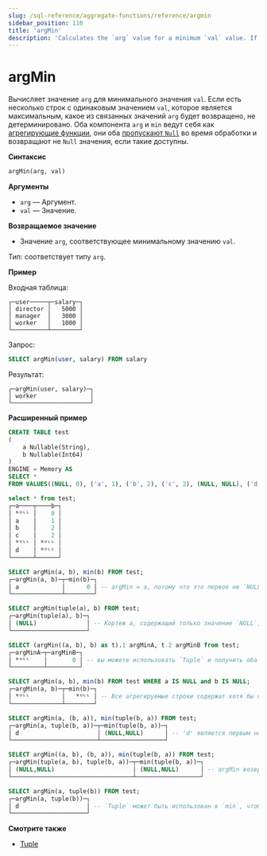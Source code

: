 ```yaml
---
slug: /sql-reference/aggregate-functions/reference/argmin
sidebar_position: 110
title: 'argMin'
description: 'Calculates the `arg` value for a minimum `val` value. If there are multiple rows with equal `val` being the maximum, which of the associated `arg` is returned is not deterministic.'
---
```



# argMin

Вычисляет значение `arg` для минимального значения `val`. Если есть несколько строк с одинаковым значением `val`, которое является максимальным, какое из связанных значений `arg` будет возвращено, не детерминировано. Оба компонента `arg` и `min` ведут себя как [агрегирующие функции](/sql-reference/aggregate-functions/index.md), они оба [пропускают `Null`](/sql-reference/aggregate-functions/index.md#null-processing) во время обработки и возвращают не `Null` значения, если такие доступны.

**Синтаксис**

``` sql
argMin(arg, val)
```

**Аргументы**

- `arg` — Аргумент.
- `val` — Значение.

**Возвращаемое значение**

- Значение `arg`, соответствующее минимальному значению `val`.

Тип: соответствует типу `arg`.

**Пример**

Входная таблица:

``` text
┌─user─────┬─salary─┐
│ director │   5000 │
│ manager  │   3000 │
│ worker   │   1000 │
└──────────┴────────┘
```

Запрос:

``` sql
SELECT argMin(user, salary) FROM salary
```

Результат:

``` text
┌─argMin(user, salary)─┐
│ worker               │
└──────────────────────┘
```

**Расширенный пример**

```sql
CREATE TABLE test
(
    a Nullable(String),
    b Nullable(Int64)
)
ENGINE = Memory AS
SELECT *
FROM VALUES((NULL, 0), ('a', 1), ('b', 2), ('c', 2), (NULL, NULL), ('d', NULL));

select * from test;
┌─a────┬────b─┐
│ ᴺᵁᴸᴸ │    0 │
│ a    │    1 │
│ b    │    2 │
│ c    │    2 │
│ ᴺᵁᴸᴸ │ ᴺᵁᴸᴸ │
│ d    │ ᴺᵁᴸᴸ │
└──────┴──────┘

SELECT argMin(a, b), min(b) FROM test;
┌─argMin(a, b)─┬─min(b)─┐
│ a            │      0 │ -- argMin = a, потому что это первое не `NULL` значение, min(b) из другой строки!
└──────────────┴────────┘

SELECT argMin(tuple(a), b) FROM test;
┌─argMin(tuple(a), b)─┐
│ (NULL)              │ -- Кортеж a, содержащий только значение `NULL`, не считается `NULL`, поэтому агрегирующие функции не пропускают эту строку из-за этого значения `NULL`
└─────────────────────┘

SELECT (argMin((a, b), b) as t).1 argMinA, t.2 argMinB from test;
┌─argMinA─┬─argMinB─┐
│ ᴺᵁᴸᴸ    │       0 │ -- вы можете использовать `Tuple` и получить оба (все - tuple(*)) столбца для соответствующего max(b)
└─────────┴─────────┘

SELECT argMin(a, b), min(b) FROM test WHERE a IS NULL and b IS NULL;
┌─argMin(a, b)─┬─min(b)─┐
│ ᴺᵁᴸᴸ         │   ᴺᵁᴸᴸ │ -- Все агрегируемые строки содержат хотя бы одно значение `NULL` из-за фильтра, поэтому все строки пропускаются, в результате чего результат будет `NULL`
└──────────────┴────────┘

SELECT argMin(a, (b, a)), min(tuple(b, a)) FROM test;
┌─argMin(a, tuple(b, a))─┬─min(tuple(b, a))─┐
│ d                      │ (NULL,NULL)      │ -- 'd' является первым не `NULL` значением для min
└────────────────────────┴──────────────────┘

SELECT argMin((a, b), (b, a)), min(tuple(b, a)) FROM test;
┌─argMin(tuple(a, b), tuple(b, a))─┬─min(tuple(b, a))─┐
│ (NULL,NULL)                      │ (NULL,NULL)      │ -- argMin возвращает (NULL,NULL) здесь, потому что `Tuple` позволяет не пропускать `NULL`, а min(tuple(b, a)) в этом случае является минимальным значением для данного набора данных
└──────────────────────────────────┴──────────────────┘

SELECT argMin(a, tuple(b)) FROM test;
┌─argMin(a, tuple(b))─┐
│ d                   │ -- `Tuple` может быть использован в `min`, чтобы не пропускать строки со значениями `NULL` как b.
└─────────────────────┘
```

**Смотрите также**

- [Tuple](/sql-reference/data-types/tuple.md)
